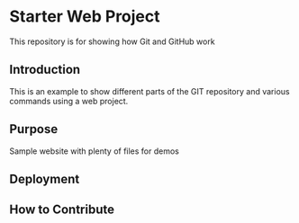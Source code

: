 # Starter Web Project

This repository is for showing how Git and GitHub work
## Introduction

This is an example to show different parts of the GIT repository and various commands using a web project.
## Purpose

Sample website with plenty of files for demos

## Deployment

## How to Contribute